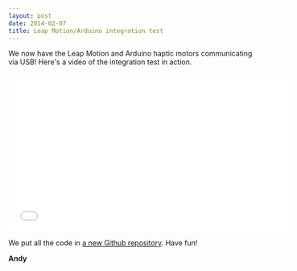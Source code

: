 ```yaml
---
layout: post
date: 2014-02-07
title: Leap Motion/Arduino integration test
---
```


We now have the Leap Motion and Arduino haptic motors communicating via USB! Here's a video of the integration test in action.

<iframe width="560" height="315" src="//www.youtube.com/embed/Y9AuxwZnRck" frameborder="0" allowfullscreen></iframe>

We put all the code in [a new Github repository](https://github.com/TouchBack/leap-arduino-test). Have fun!

**Andy**